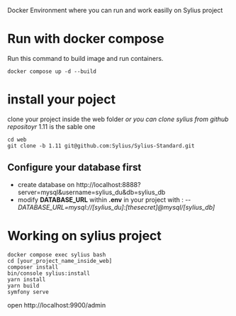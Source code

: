 
Docker Environment where you can run and work easilly on Sylius project

# Run with docker compose
Run this command to build image and run containers.
```
docker compose up -d --build
```

# install your poject 
clone your project inside the web folder
*or you can clone sylius from github repositoyr* 1.11 is the sable one
```
cd web
git clone -b 1.11 git@github.com:Sylius/Sylius-Standard.git

```

## Configure your database first 
- create database on http://localhost:8888?server=mysql&username=sylius_du&db=sylius_db
- modify **DATABASE_URL** within **.env** in your project with :
-- *DATABASE_URL=mysql://[sylius_du]:[thesecret]@mysql/[sylius_db]*


# Working on sylius project

```
docker compose exec sylius bash
cd [your_project_name_inside_web]
composer install
bin/console sylius:install
yarn install
yarn build
symfony serve
```

open http://localhost:9900/admin